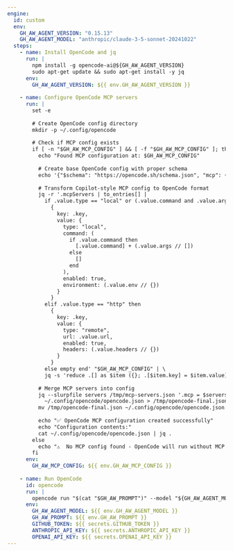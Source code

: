 ```yaml
---
engine:
  id: custom
  env:
    GH_AW_AGENT_VERSION: "0.15.13"
    GH_AW_AGENT_MODEL: "anthropic/claude-3-5-sonnet-20241022"
  steps:
    - name: Install OpenCode and jq
      run: |
        npm install -g opencode-ai@${GH_AW_AGENT_VERSION}
        sudo apt-get update && sudo apt-get install -y jq
      env:
        GH_AW_AGENT_VERSION: ${{ env.GH_AW_AGENT_VERSION }}
    
    - name: Configure OpenCode MCP servers
      run: |
        set -e
        
        # Create OpenCode config directory
        mkdir -p ~/.config/opencode
        
        # Check if MCP config exists
        if [ -n "$GH_AW_MCP_CONFIG" ] && [ -f "$GH_AW_MCP_CONFIG" ]; then
          echo "Found MCP configuration at: $GH_AW_MCP_CONFIG"
          
          # Create base OpenCode config with proper schema
          echo '{"$schema": "https://opencode.sh/schema.json", "mcp": {}}' > ~/.config/opencode/opencode.json
          
          # Transform Copilot-style MCP config to OpenCode format
          jq -r '.mcpServers | to_entries[] | 
            if .value.type == "local" or (.value.command and .value.args) then
              {
                key: .key,
                value: {
                  type: "local",
                  command: (
                    if .value.command then
                      [.value.command] + (.value.args // [])
                    else
                      []
                    end
                  ),
                  enabled: true,
                  environment: (.value.env // {})
                }
              }
            elif .value.type == "http" then
              {
                key: .key,
                value: {
                  type: "remote",
                  url: .value.url,
                  enabled: true,
                  headers: (.value.headers // {})
                }
              }
            else empty end' "$GH_AW_MCP_CONFIG" | \
            jq -s 'reduce .[] as $item ({}; .[$item.key] = $item.value)' > /tmp/mcp-servers.json
          
          # Merge MCP servers into config
          jq --slurpfile servers /tmp/mcp-servers.json '.mcp = $servers[0]' \
            ~/.config/opencode/opencode.json > /tmp/opencode-final.json
          mv /tmp/opencode-final.json ~/.config/opencode/opencode.json
          
          echo "✅ OpenCode MCP configuration created successfully"
          echo "Configuration contents:"
          cat ~/.config/opencode/opencode.json | jq .
        else
          echo "⚠️  No MCP config found - OpenCode will run without MCP tools"
        fi
      env:
        GH_AW_MCP_CONFIG: ${{ env.GH_AW_MCP_CONFIG }}
    
    - name: Run OpenCode
      id: opencode
      run: |
        opencode run "$(cat "$GH_AW_PROMPT")" --model "${GH_AW_AGENT_MODEL}" --print-logs
      env:
        GH_AW_AGENT_MODEL: ${{ env.GH_AW_AGENT_MODEL }}
        GH_AW_PROMPT: ${{ env.GH_AW_PROMPT }}
        GITHUB_TOKEN: ${{ secrets.GITHUB_TOKEN }}
        ANTHROPIC_API_KEY: ${{ secrets.ANTHROPIC_API_KEY }}
        OPENAI_API_KEY: ${{ secrets.OPENAI_API_KEY }}
---
```


<!--
This shared configuration sets up a custom agentic engine using sst/opencode.

**Usage:**
Include this file in your workflow using frontmatter imports:

```yaml
---
imports:
  - shared/opencode.md
---
```

**Customizing Configuration:**
You can override the default environment variables by setting them in your workflow:

```yaml
---
imports:
  - shared/opencode.md
engine:
  env:
    GH_AW_AGENT_VERSION: "0.15.13"  # Use a different OpenCode version
    GH_AW_AGENT_MODEL: "openai/gpt-4"  # Use a different AI model
---
```

**MCP Server Integration:**
OpenCode automatically integrates with MCP servers configured in your workflow:

1. **Automatic Configuration**: MCP servers defined in your workflow's `tools:` or `mcp-servers:` 
   sections are automatically configured for OpenCode
2. **Format Transformation**: The Copilot-style MCP config at `$GH_AW_MCP_CONFIG` is transformed 
   to OpenCode's format at `~/.config/opencode/opencode.json`
3. **Server Types Supported**:
   - `local` servers (stdio): Command and args are merged into a single command array
   - `remote` servers (http): URL and headers are preserved for HTTP-based MCP servers
4. **Environment Variables**: All environment variables from MCP server configs are preserved

**Requirements:**
- The workflow will install opencode-ai npm package using version from `GH_AW_AGENT_VERSION` env var
- `jq` is installed for JSON transformation between MCP config formats
- The prompt file is read directly in the Run OpenCode step using command substitution
- OpenCode is executed in non-interactive mode with logs printed to stderr
- Output is captured in the agent log file

**Environment Variables:**
- `GH_AW_AGENT_VERSION`: OpenCode version (default: `0.15.13`)
- `GH_AW_AGENT_MODEL`: AI model in `provider/model` format (default: `anthropic/claude-3-5-sonnet-20241022`)
- `GH_AW_MCP_CONFIG`: Path to MCP config JSON file (automatically set by gh-aw)
- `ANTHROPIC_API_KEY`: Required if using Anthropic models
- `OPENAI_API_KEY`: Required if using OpenAI models

**Note**: 
- This workflow requires internet access to install npm packages
- The opencode version can be customized by setting the `GH_AW_AGENT_VERSION` environment variable
- The AI model can be customized by setting the `GH_AW_AGENT_MODEL` environment variable
- OpenCode is provider-agnostic and supports multiple LLM providers
- MCP servers are configured automatically if the workflow includes MCP tools (github, playwright, safe-outputs, etc.)
-->
